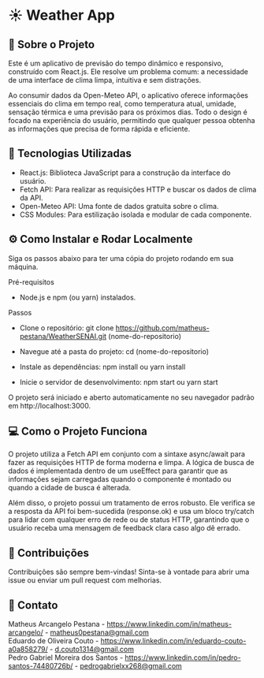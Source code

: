 # ☀️ Weather App

## 📝 Sobre o Projeto
Este é um aplicativo de previsão do tempo dinâmico e responsivo, construído com React.js. Ele resolve um problema comum: a necessidade de uma interface de clima limpa, intuitiva e sem distrações.

Ao consumir dados da Open-Meteo API, o aplicativo oferece informações essenciais do clima em tempo real, como temperatura atual, umidade, sensação térmica e uma previsão para os próximos dias. Todo o design é focado na experiência do usuário, permitindo que qualquer pessoa obtenha as informações que precisa de forma rápida e eficiente.

## 🚀 Tecnologias Utilizadas
- React.js: Biblioteca JavaScript para a construção da interface do usuário.
- Fetch API: Para realizar as requisições HTTP e buscar os dados de clima da API.
- Open-Meteo API: Uma fonte de dados gratuita sobre o clima.
- CSS Modules: Para estilização isolada e modular de cada componente.

## ⚙️ Como Instalar e Rodar Localmente
Siga os passos abaixo para ter uma cópia do projeto rodando em sua máquina.

Pré-requisitos
- Node.js e npm (ou yarn) instalados.

Passos
- Clone o repositório:
git clone https://github.com/matheus-pestana/WeatherSENAI.git (nome-do-repositorio)

- Navegue até a pasta do projeto:
cd (nome-do-repositorio)

- Instale as dependências:
npm install
ou
yarn install

- Inicie o servidor de desenvolvimento:
npm start
ou
yarn start

O projeto será iniciado e aberto automaticamente no seu navegador padrão em http://localhost:3000.

## 💻 Como o Projeto Funciona
O projeto utiliza a Fetch API em conjunto com a sintaxe async/await para fazer as requisições HTTP de forma moderna e limpa. A lógica de busca de dados é implementada dentro de um useEffect para garantir que as informações sejam carregadas quando o componente é montado ou quando a cidade de busca é alterada.

Além disso, o projeto possui um tratamento de erros robusto. Ele verifica se a resposta da API foi bem-sucedida (response.ok) e usa um bloco try/catch para lidar com qualquer erro de rede ou de status HTTP, garantindo que o usuário receba uma mensagem de feedback clara caso algo dê errado.

## 🤝 Contribuições
Contribuições são sempre bem-vindas! Sinta-se à vontade para abrir uma issue ou enviar um pull request com melhorias.

## 📧 Contato
Matheus Arcangelo Pestana - https://www.linkedin.com/in/matheus-arcangelo/ - matheus0pestana@gmail.com  
Eduardo de Oliveira Couto - https://www.linkedin.com/in/eduardo-couto-a0a858279/ - d.couto1314@gmail.com  
Pedro Gabriel Moreira dos Santos - https://www.linkedin.com/in/pedro-santos-74480726b/ - pedrogabrielxx268@gmail.com
